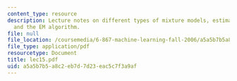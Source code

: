 ```yaml
---
content_type: resource
description: Lecture notes on different types of mixture models, estimating mixtures,
  and the EM algorithm.
file: null
file_location: /coursemedia/6-867-machine-learning-fall-2006/a5a5b7b5a8c2eb7d7d23eac5c7f3a9af_lec15.pdf
file_type: application/pdf
resourcetype: Document
title: lec15.pdf
uid: a5a5b7b5-a8c2-eb7d-7d23-eac5c7f3a9af
---
```


